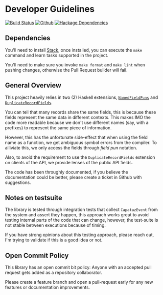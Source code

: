 # Developer Guidelines
[![Build Status](https://travis-ci.org/roman/Haskell-capataz.svg?branch=master)](https://travis-ci.org/roman/Haskell-capataz)
[![Github](https://img.shields.io/github/commits-since/roman/haskell-capataz/v0.1.0.0.svg)](https://img.shields.io/github/commits-since/roman/haskell-capataz/v0.1.0.0.svg)
[![Hackage Dependencies](https://img.shields.io/hackage-deps/v/capataz.svg)](https://img.shields.io/hackage/v/capataz.svg)

## Dependencies

You'll need to install [Stack](https://github.com/commercialhaskell/stack), once installed, you can execute the `make` command and learn tasks supported in the project.

You'll need to make sure you invoke `make format` and `make lint` when pushing changes, otherwise the Pull Request builder will fail.

## General Overview

This project heavily relies in two (2) Haskell extensions, [`NamedFieldPuns`](https://downloads.haskell.org/~ghc/8.2.1/docs/html/users_guide/glasgow_exts.html#record-puns) and [`DuplicateRecordFields`](https://downloads.haskell.org/~ghc/8.2.1/docs/html/users_guide/glasgow_exts.html#duplicate-record-fields).

You can tell that many records share the same fields, this is because these fields represent the same data in different contexts. This makes IMO the code more readable because we don't use different names (say, with a prefixes) to represent the same piece of information.

However, this has the unfortunate side-effect that when using the field name as a function, we get ambiguous symbol errors from the compiler. To alliviate this, we only access the fields through _field pun_ notation.

Also, to avoid the requirement to use the `DuplicateRecordFields` extension on clients of the API, we provide lenses of the public API fields.

The code has been throughly documented, if you believe the documentation could be better, please create a ticket in Github with suggestions.

## Notes on testsuite

The library is tested through integration tests that collect `CapatazEvent` from the system and assert they happen, this approach works great to avoid testing internal parts of the code that can change, however, the test-suite is not stable between executions because of timing.

If you have strong opinions about this testing approach, please reach out, I'm trying to validate if this is a good idea or not.

## Open Commit Policy

This library has an open commit bit policy: Anyone with an accepted pull request gets added as a repository collaborator.

Please create a feature branch and open a pull-request early for any new features or documentation improvements.
